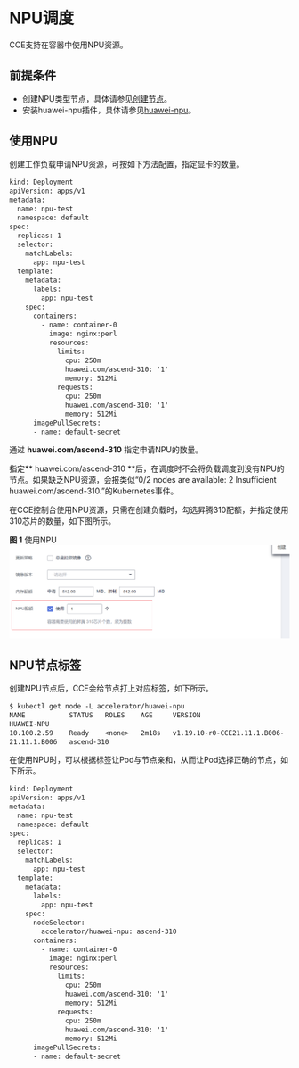# NPU调度<a name="cce_10_0346"></a>

CCE支持在容器中使用NPU资源。

## 前提条件<a name="section18703125715210"></a>

-   创建NPU类型节点，具体请参见[创建节点](创建节点.md)。
-   安装huawei-npu插件，具体请参见[huawei-npu](huawei-npu.md)。

## 使用NPU<a name="section17426191045420"></a>

创建工作负载申请NPU资源，可按如下方法配置，指定显卡的数量。

```
kind: Deployment
apiVersion: apps/v1
metadata:
  name: npu-test
  namespace: default
spec:
  replicas: 1
  selector:
    matchLabels:
      app: npu-test
  template:
    metadata:
      labels:
        app: npu-test
    spec:
      containers:
        - name: container-0
          image: nginx:perl
          resources:
            limits:
              cpu: 250m
              huawei.com/ascend-310: '1'
              memory: 512Mi
            requests:
              cpu: 250m
              huawei.com/ascend-310: '1'
              memory: 512Mi
      imagePullSecrets:
      - name: default-secret
```

通过  **huawei.com/ascend-310**  指定申请NPU的数量。

指定** huawei.com/ascend-310 **后，在调度时不会将负载调度到没有NPU的节点。如果缺乏NPU资源，会报类似“0/2 nodes are available: 2 Insufficient huawei.com/ascend-310.”的Kubernetes事件。

在CCE控制台使用NPU资源，只需在创建负载时，勾选昇腾310配额，并指定使用310芯片的数量，如下图所示。

**图 1**  使用NPU<a name="fig4221951152116"></a>  
![](figures/使用NPU.png "使用NPU")

## NPU节点标签<a name="section1867213443102"></a>

创建NPU节点后，CCE会给节点打上对应标签，如下所示。

```
$ kubectl get node -L accelerator/huawei-npu
NAME           STATUS   ROLES    AGE     VERSION                                    HUAWEI-NPU
10.100.2.59    Ready    <none>   2m18s   v1.19.10-r0-CCE21.11.1.B006-21.11.1.B006   ascend-310
```

在使用NPU时，可以根据标签让Pod与节点亲和，从而让Pod选择正确的节点，如下所示。

```
kind: Deployment
apiVersion: apps/v1
metadata:
  name: npu-test
  namespace: default
spec:
  replicas: 1
  selector:
    matchLabels:
      app: npu-test
  template:
    metadata:
      labels:
        app: npu-test
    spec:
      nodeSelector:
        accelerator/huawei-npu: ascend-310
      containers:
        - name: container-0
          image: nginx:perl
          resources:
            limits:
              cpu: 250m
              huawei.com/ascend-310: '1'
              memory: 512Mi
            requests:
              cpu: 250m
              huawei.com/ascend-310: '1'
              memory: 512Mi
      imagePullSecrets:
      - name: default-secret
```

